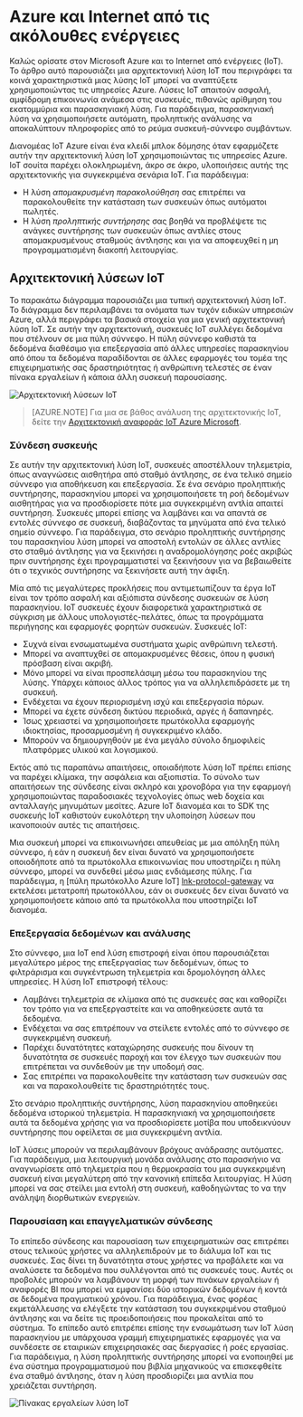 
# <a name="azure-and-internet-of-things"></a>Azure και Internet από τις ακόλουθες ενέργειες

Καλώς ορίσατε στον Microsoft Azure και το Internet από ενέργειες (IoT). Το άρθρο αυτό παρουσιάζει μια αρχιτεκτονική λύση IoT που περιγράφει τα κοινά χαρακτηριστικά μιας λύσης IoT μπορεί να αναπτύξετε χρησιμοποιώντας τις υπηρεσίες Azure. Λύσεις IoT απαιτούν ασφαλή, αμφίδρομη επικοινωνία ανάμεσα στις συσκευές, πιθανώς αρίθμηση του εκατομμύρια και παρασκηνιακή λύση. Για παράδειγμα, παρασκηνιακή λύση να χρησιμοποιήσετε αυτόματη, προληπτικής ανάλυσης να αποκαλύπτουν πληροφορίες από το ρεύμα συσκευή-σύννεφο συμβάντων.

Διανομέας IoT Azure είναι ένα κλειδί μπλοκ δόμησης όταν εφαρμόζετε αυτήν την αρχιτεκτονική λύση IoT χρησιμοποιώντας τις υπηρεσίες Azure. IoT σουίτα παρέχει ολοκληρωμένη, άκρο σε άκρο, υλοποιήσεις αυτής της αρχιτεκτονικής για συγκεκριμένα σενάρια IoT. Για παράδειγμα: 

- Η λύση *απομακρυσμένη παρακολούθηση* σας επιτρέπει να παρακολουθείτε την κατάσταση των συσκευών όπως αυτόματοι πωλητές. 
- Η λύση *προληπτικής συντήρησης* σας βοηθά να προβλέψετε τις ανάγκες συντήρησης των συσκευών όπως αντλίες στους απομακρυσμένους σταθμούς άντλησης και για να αποφευχθεί η μη προγραμματισμένη διακοπή λειτουργίας.

## <a name="iot-solution-architecture"></a>Αρχιτεκτονική λύσεων IoT

Το παρακάτω διάγραμμα παρουσιάζει μια τυπική αρχιτεκτονική λύση IoT. Το διάγραμμα δεν περιλαμβάνει τα ονόματα των τυχόν ειδικών υπηρεσιών Azure, αλλά περιγράφει τα βασικά στοιχεία για μια γενική αρχιτεκτονική λύση IoT. Σε αυτήν την αρχιτεκτονική, συσκευές IoT συλλέγει δεδομένα που στέλνουν σε μια πύλη σύννεφο. Η πύλη σύννεφο καθιστά τα δεδομένα διαθέσιμο για επεξεργασία από άλλες υπηρεσίες παρασκηνίου από όπου τα δεδομένα παραδίδονται σε άλλες εφαρμογές του τομέα της επιχειρηματικής σας δραστηριότητας ή ανθρώπινη τελεστές σε έναν πίνακα εργαλείων ή κάποια άλλη συσκευή παρουσίασης.

![Αρχιτεκτονική λύσεων IoT][img-solution-architecture]

> [AZURE.NOTE] Για μια σε βάθος ανάλυση της αρχιτεκτονικής IoT, δείτε την [Αρχιτεκτονική αναφοράς IoT Azure Microsoft][lnk-refarch].

### <a name="device-connectivity"></a>Σύνδεση συσκευής

Σε αυτήν την αρχιτεκτονική λύση IoT, συσκευές αποστέλλουν τηλεμετρία, όπως αναγνώσεις αισθητήρα από σταθμό άντλησης, σε ένα τελικό σημείο σύννεφο για αποθήκευση και επεξεργασία. Σε ένα σενάριο προληπτικής συντήρησης, παρασκηνίου μπορεί να χρησιμοποιήσετε τη ροή δεδομένων αισθητήρας για να προσδιορίσετε πότε μια συγκεκριμένη αντλία απαιτεί συντήρηση. Συσκευές μπορεί επίσης να λαμβάνει και να απαντά σε εντολές σύννεφο σε συσκευή, διαβάζοντας τα μηνύματα από ένα τελικό σημείο σύννεφο. Για παράδειγμα, στο σενάριο προληπτικής συντήρησης του παρασκηνίου λύση μπορεί να αποστολή εντολών σε άλλες αντλίες στο σταθμό άντλησης για να ξεκινήσει η αναδρομολόγησης ροές ακριβώς πριν συντήρησης έχει προγραμματιστεί να ξεκινήσουν για να βεβαιωθείτε ότι ο τεχνικός συντήρησης να ξεκινήσετε αυτή την άφιξη.

Μία από τις μεγαλύτερες προκλήσεις που αντιμετωπίζουν τα έργα IoT είναι τον τρόπο ασφαλή και αξιόπιστα σύνδεσης συσκευών σε λύση παρασκηνίου. IoT συσκευές έχουν διαφορετικά χαρακτηριστικά σε σύγκριση με άλλους υπολογιστές-πελάτες, όπως τα προγράμματα περιήγησης και εφαρμογές φορητών συσκευών. Συσκευές IoT:

- Συχνά είναι ενσωματωμένα συστήματα χωρίς ανθρώπινη τελεστή.
- Μπορεί να αναπτυχθεί σε απομακρυσμένες θέσεις, όπου η φυσική πρόσβαση είναι ακριβή.
- Μόνο μπορεί να είναι προσπελάσιμη μέσω του παρασκηνίου της λύσης. Υπάρχει κάποιος άλλος τρόπος για να αλληλεπιδράσετε με τη συσκευή.
- Ενδέχεται να έχουν περιορισμένη ισχύ και επεξεργασία πόρων.
- Μπορεί να έχετε σύνδεση δικτύου περιοδικά, αργές ή δαπανηρές.
- Ίσως χρειαστεί να χρησιμοποιήσετε πρωτόκολλα εφαρμογής ιδιοκτησίας, προσαρμοσμένη ή συγκεκριμένο κλάδο.
- Μπορούν να δημιουργηθούν με ένα μεγάλο σύνολο δημοφιλείς πλατφόρμες υλικού και λογισμικού.

Εκτός από τις παραπάνω απαιτήσεις, οποιαδήποτε λύση IoT πρέπει επίσης να παρέχει κλίμακα, την ασφάλεια και αξιοπιστία. Το σύνολο των απαιτήσεων της σύνδεσης είναι σκληρό και χρονοβόρα για την εφαρμογή χρησιμοποιώντας παραδοσιακές τεχνολογίες όπως web δοχεία και ανταλλαγής μηνυμάτων μεσίτες. Azure IoT διανομέα και το SDK της συσκευής IoT καθιστούν ευκολότερη την υλοποίηση λύσεων που ικανοποιούν αυτές τις απαιτήσεις.

Μια συσκευή μπορεί να επικοινωνήσει απευθείας με μια απόληξη πύλη σύννεφο, ή εάν η συσκευή δεν είναι δυνατό να χρησιμοποιήσετε οποιοδήποτε από τα πρωτόκολλα επικοινωνίας που υποστηρίζει η πύλη σύννεφο, μπορεί να συνδεθεί μέσω μιας ενδιάμεσης πύλης. Για παράδειγμα, η [πύλη πρωτόκολλο Azure IoT] [ lnk-protocol-gateway] να εκτελέσει μετατροπή πρωτοκόλλου, εάν οι συσκευές δεν είναι δυνατό να χρησιμοποιήσετε κάποιο από τα πρωτόκολλα που υποστηρίζει IoT διανομέα.

### <a name="data-processing-and-analytics"></a>Επεξεργασία δεδομένων και ανάλυσης

Στο σύννεφο, μια IoT end λύση επιστροφή είναι όπου παρουσιάζεται μεγαλύτερο μέρος της επεξεργασίας των δεδομένων, όπως το φιλτράρισμα και συγκέντρωση τηλεμετρία και δρομολόγηση άλλες υπηρεσίες. Η λύση IoT επιστροφή τέλους:

- Λαμβάνει τηλεμετρία σε κλίμακα από τις συσκευές σας και καθορίζει τον τρόπο για να επεξεργαστείτε και να αποθηκεύσετε αυτά τα δεδομένα. 
- Ενδέχεται να σας επιτρέπουν να στείλετε εντολές από το σύννεφο σε συγκεκριμένη συσκευή.
- Παρέχει δυνατότητες καταχώρησης συσκευής που δίνουν τη δυνατότητα σε συσκευές παροχή και τον έλεγχο των συσκευών που επιτρέπεται να συνδεθούν με την υποδομή σας.
- Σας επιτρέπει να παρακολουθείτε την κατάσταση των συσκευών σας και να παρακολουθείτε τις δραστηριότητές τους.

Στο σενάριο προληπτικής συντήρησης, λύση παρασκηνίου αποθηκεύει δεδομένα ιστορικού τηλεμετρία. Η παρασκηνιακή να χρησιμοποιήσετε αυτά τα δεδομένα χρήσης για να προσδιορίσετε μοτίβα που υποδεικνύουν συντήρησης που οφείλεται σε μια συγκεκριμένη αντλία.

IoT λύσεις μπορούν να περιλαμβάνουν βρόχους ανάδρασης αυτόματες. Για παράδειγμα, μια λειτουργική μονάδα ανάλυσης στο παρασκήνιο να αναγνωρίσετε από τηλεμετρία που η θερμοκρασία του μια συγκεκριμένη συσκευή είναι μεγαλύτερη από την κανονική επίπεδα λειτουργίας. Η λύση μπορεί να σας στείλει μια εντολή στη συσκευή, καθοδηγώντας το να την ανάληψη διορθωτικών ενεργειών.

### <a name="presentation-and-business-connectivity"></a>Παρουσίαση και επαγγελματικών σύνδεσης

Το επίπεδο σύνδεσης και παρουσίαση των επιχειρηματικών σας επιτρέπει στους τελικούς χρήστες να αλληλεπιδρούν με το διάλυμα IoT και τις συσκευές. Σας δίνει τη δυνατότητα στους χρήστες να προβάλετε και να αναλύσετε τα δεδομένα που συλλέγονται από τις συσκευές τους. Αυτές οι προβολές μπορούν να λαμβάνουν τη μορφή των πινάκων εργαλείων ή αναφορές BI που μπορεί να εμφανίσει δύο ιστορικών δεδομένων ή κοντά σε δεδομένα πραγματικού χρόνου. Για παράδειγμα, ένας φορέας εκμετάλλευσης να ελέγξετε την κατάσταση του συγκεκριμένου σταθμού άντλησης και να δείτε τις προειδοποιήσεις που προκαλείται από το σύστημα. Το επίπεδο αυτό επιτρέπει επίσης την ενσωμάτωση των IoT λύση παρασκηνίου με υπάρχουσα γραμμή επιχειρηματικές εφαρμογές για να συνδέσετε σε εταιρικών επιχειρησιακές σας διεργασίες ή ροές εργασίας. Για παράδειγμα, η λύση προληπτικής συντήρησης μπορεί να ενοποιηθεί με ένα σύστημα προγραμματισμού που βιβλία μηχανικούς να επισκεφθείτε ένα σταθμό άντλησης, όταν η λύση προσδιορίζει μια αντλία που χρειάζεται συντήρηση.

![Πίνακας εργαλείων λύση IoT][img-dashboard]

[img-solution-architecture]: ./media/iot-azure-and-iot/iot-reference-architecture.png
[img-dashboard]: ./media/iot-azure-and-iot/iot-suite.png

[lnk-machinelearning]: http://azure.microsoft.com/documentation/services/machine-learning/
[Azure IoT Suite]: http://azure.microsoft.com/solutions/iot
[lnk-protocol-gateway]:  ../articles/iot-hub/iot-hub-protocol-gateway.md
[lnk-refarch]: http://download.microsoft.com/download/A/4/D/A4DAD253-BC21-41D3-B9D9-87D2AE6F0719/Microsoft_Azure_IoT_Reference_Architecture.pdf
